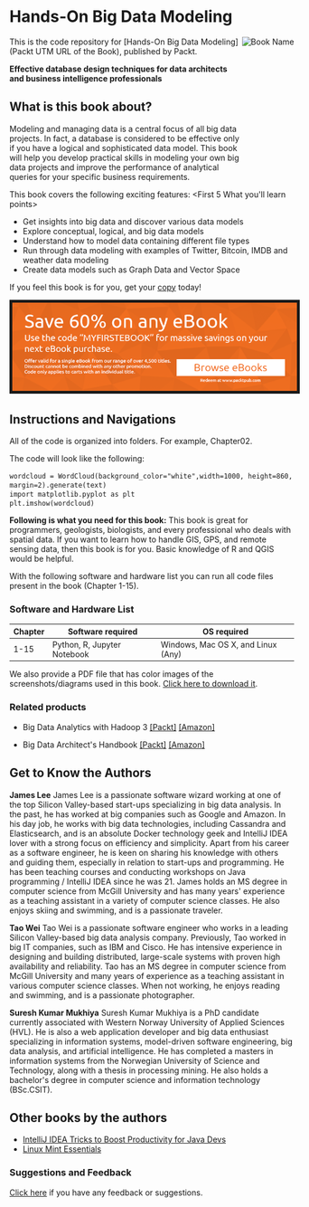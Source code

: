 # Hands-On Big Data Modeling

<a href="https://india.packtpub.com/in/big-data-and-business-intelligence/hands-big-data-modeling"><img src="Cover Image URL of the Book" alt="Book Name" height="256px" align="right"></a>

This is the code repository for [Hands-On Big Data Modeling](Packt UTM URL of the Book), published by Packt.

**Effective database design techniques for data architects and business intelligence professionals**

## What is this book about?
Modeling and managing data is a central focus of all big data projects. In fact, a database is considered to be effective only if you have a logical and sophisticated data model. This book will help you develop practical skills in modeling your own big data projects and improve the performance of analytical queries for your specific business requirements.

This book covers the following exciting features: <First 5 What you'll learn points>
* Get insights into big data and discover various data models
* Explore conceptual, logical, and big data models
* Understand how to model data containing different file types
* Run through data modeling with examples of Twitter, Bitcoin, IMDB and weather data modeling
* Create data models such as Graph Data and Vector Space

If you feel this book is for you, get your [copy](https://www.amazon.com/dp/10DigitISBN) today!

<a href="https://www.packtpub.com/?utm_source=github&utm_medium=banner&utm_campaign=GitHubBanner"><img src="https://raw.githubusercontent.com/PacktPublishing/GitHub/master/GitHub.png" 
alt="https://www.packtpub.com/" border="5" /></a>


## Instructions and Navigations
All of the code is organized into folders. For example, Chapter02.

The code will look like the following:
```
wordcloud = WordCloud(background_color="white",width=1000, height=860, margin=2).generate(text)
import matplotlib.pyplot as plt
plt.imshow(wordcloud)
```

**Following is what you need for this book:**
This book is great for programmers, geologists, biologists, and every professional who deals with spatial data. If you want to learn how to handle GIS, GPS, and remote sensing data, then this book is for you. Basic knowledge of R and QGIS would be helpful.

With the following software and hardware list you can run all code files present in the book (Chapter 1-15).

### Software and Hardware List

| Chapter  | Software required                   | OS required                        |
| -------- | ------------------------------------| -----------------------------------|
| 1-15      | Python, R, Jupyter Notebook        | Windows, Mac OS X, and Linux (Any) |


We also provide a PDF file that has color images of the screenshots/diagrams used in this book. [Click here to download it](https://www.packtpub.com/sites/default/files/downloads/9781788620901_ColorImages.pdf).


### Related products <Other books you may enjoy>
* Big Data Analytics with Hadoop 3 [[Packt]](https://india.packtpub.com/in/big-data-and-business-intelligence/big-data-analytics-hadoop-3?utm_source=github&utm_medium=repository&utm_campaign=9781788628846) [[Amazon]](https://www.amazon.com/dp/1788628845)

* Big Data Architect's Handbook [[Packt]](https://india.packtpub.com/in/big-data-and-business-intelligence/big-data-architects-handbook?utm_source=github&utm_medium=repository&utm_campaign=9781788835824) [[Amazon]](https://www.amazon.com/dp/1788835824)

## Get to Know the Authors
**James Lee**
James Lee is a passionate software wizard working at one of the top Silicon Valley-based start-ups specializing in big data analysis. In the past, he has worked at big companies such as Google and Amazon. In his day job, he works with big data technologies, including Cassandra and Elasticsearch, and is an absolute Docker technology geek and IntelliJ IDEA lover with a strong focus on efficiency and simplicity. Apart from his career as a software engineer, he is keen on sharing his knowledge with others and guiding them, especially in relation to start-ups and programming. He has been teaching courses and conducting workshops on Java programming / IntelliJ IDEA since he was 21. James holds an MS degree in computer science from McGill University and has many years' experience as a teaching assistant in a variety of computer science classes. He also enjoys skiing and swimming, and is a passionate traveler.

**Tao Wei**
Tao Wei is a passionate software engineer who works in a leading Silicon Valley-based big data analysis company. Previously, Tao worked in big IT companies, such as IBM and Cisco. He has intensive experience in designing and building distributed, large-scale systems with proven high availability and reliability. Tao has an MS degree in computer science from McGill University and many years of experience as a teaching assistant in various computer science classes. When not working, he enjoys reading and swimming, and is a passionate photographer.

**Suresh Kumar Mukhiya**
Suresh Kumar Mukhiya is a PhD candidate currently associated with Western Norway University of Applied Sciences (HVL). He is also a web application developer and big data enthusiast specializing in information systems, model-driven software engineering, big data analysis, and artificial intelligence. He has completed a masters in information systems from the Norwegian University of Science and Technology, along with a thesis in processing mining. He also holds a bachelor's degree in computer science and information technology (BSc.CSIT).

## Other books by the authors
* [IntelliJ IDEA Tricks to Boost Productivity for Java Devs](https://www.packtpub.com/networking-and-servers/mastering-linux-network-administration?utm_source=github&utm_medium=repository&utm_campaign=9781788625395)
* [Linux Mint Essentials](https://www.packtpub.com/networking-and-servers/linux-mint-essentials?utm_source=github&utm_medium=repository&utm_campaign=9781782168157)

### Suggestions and Feedback
[Click here](https://docs.google.com/forms/d/e/1FAIpQLSdy7dATC6QmEL81FIUuymZ0Wy9vH1jHkvpY57OiMeKGqib_Ow/viewform) if you have any feedback or suggestions.
